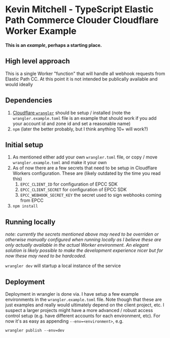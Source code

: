 # Kevin Mitchell - TypeScript Elastic Path Commerce Clouder Cloudflare Worker Example

**This is an _example_, perhaps a starting place.**

## High level approach

This is  a single Worker "function" that will handle all webhook requests from Elastic Path CC. At this point it is not intended be publically available and would ideally 

## Dependencies

1. [Cloudflare `wrangler`](https://github.com/cloudflare/wrangler) should be setup / installed (note the `wrangler.example.toml` file is an example that should work if you add your account id and zone id and set a reasonable name)
2. `npm` (later the better probably, but I think anything 10+ will work?)

## Initial setup

1. As mentioned either add your own `wrangler.toml` file, or copy / move `wrangler.example.toml` and make it your own
2. As of now there are a few secrets that need to be setup in Cloudflare Workers configuration. These are (likely outdated by the time you read this)
    1. `EPCC_CLIENT_ID` for configuration of EPCC SDK
    2. `EPCC_CLIENT_SECRET` for configuration of EPCC SDK
    3. `EPCC_WEBHOOK_SECRET_KEY` the secret used to sign webhooks coming from EPCC
2. `npm install`

## Running locally

_note: currently the secrets mentioned above may need to be overriden or otherwise manually configured when running locally as I believe these are only actually available in the actual Worker environment. An elegant solution is likely possible to make the development experience nicer but for now these may need to be hardcoded._

`wrangler dev` will startup a local instance of the service


## Deployment

Deployment in wrangler is done via. I have setup a few example environments in the `wrangler.example.toml` file. Note though that these are just examples and really would ultimately depend on the client project, etc. I suspect a larger projects might have a more advanced / robust access control setup (e.g. have different accounts for each environment, etc). For now it's as easy as appending `--env=<environment>`, e.g. 

`wrangler publish --env=dev`


